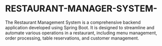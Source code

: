 # RESTAURANT-MANAGER-SYSTEM-
The Restaurant Management System is a comprehensive backend application developed using Spring Boot. It is designed to streamline and automate various operations in a restaurant, including menu management, order processing, table reservations, and customer management.
